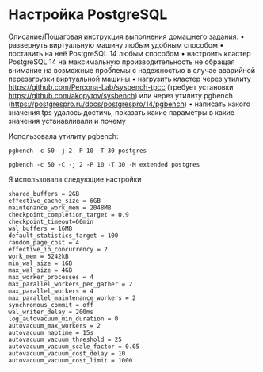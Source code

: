 # Настройка PostgreSQL 

Описание/Пошаговая инструкция выполнения домашнего задания:
• развернуть виртуальную машину любым удобным способом
• поставить на неё PostgreSQL 14 любым способом
• настроить кластер PostgreSQL 14 на максимальную производительность не
обращая внимание на возможные проблемы с надежностью в случае
аварийной перезагрузки виртуальной машины
• нагрузить кластер через утилиту
https://github.com/Percona-Lab/sysbench-tpcc (требует установки
https://github.com/akopytov/sysbench) или через утилиту pgbench (https://postgrespro.ru/docs/postgrespro/14/pgbench)
• написать какого значения tps удалось достичь, показать какие параметры в
какие значения устанавливали и почему

Использовала утилиту pgbench:

```
pgbench -c 50 -j 2 -P 10 -T 30 postgres

pgbench -c 50 -C -j 2 -P 10 -T 30 -M extended postgres
```

Я использовала следующие настройки

```
shared_buffers = 2GB
effective_cache_size = 6GB
maintenance_work_mem = 2048MB
checkpoint_completion_target = 0.9
checkpoint_timeout=60min
wal_buffers = 16MB
default_statistics_target = 100
random_page_cost = 4
effective_io_concurrency = 2
work_mem = 5242kB
min_wal_size = 1GB
max_wal_size = 4GB
max_worker_processes = 4
max_parallel_workers_per_gather = 2
max_parallel_workers = 4
max_parallel_maintenance_workers = 2
synchronous_commit = off
wal_writer_delay = 200ms
log_autovacuum_min_duration = 0
autovacuum_max_workers = 2
autovacuum_naptime = 15s
autovacuum_vacuum_threshold = 25
autovacuum_vacuum_scale_factor = 0.05
autovacuum_vacuum_cost_delay = 10
autovacuum_vacuum_cost_limit = 1000

```
